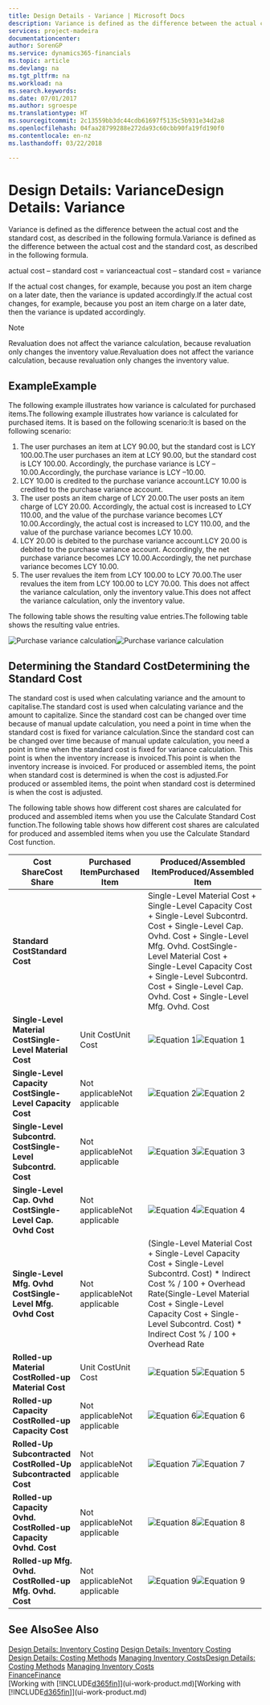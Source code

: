 ```yaml
---
title: Design Details - Variance | Microsoft Docs
description: Variance is defined as the difference between the actual cost and the standard cost, as described in the following formula.
services: project-madeira
documentationcenter: 
author: SorenGP
ms.service: dynamics365-financials
ms.topic: article
ms.devlang: na
ms.tgt_pltfrm: na
ms.workload: na
ms.search.keywords: 
ms.date: 07/01/2017
ms.author: sgroespe
ms.translationtype: HT
ms.sourcegitcommit: 2c13559bb3dc44cdb61697f5135c5b931e34d2a8
ms.openlocfilehash: 04faa28799288e272da93c60cbb90fa19fd190f0
ms.contentlocale: en-nz
ms.lasthandoff: 03/22/2018

---
```

# <a name="design-details-variance"></a><span data-ttu-id="6027d-103">Design Details: Variance</span><span class="sxs-lookup"><span data-stu-id="6027d-103">Design Details: Variance</span></span>
<span data-ttu-id="6027d-104">Variance is defined as the difference between the actual cost and the standard cost, as described in the following formula.</span><span class="sxs-lookup"><span data-stu-id="6027d-104">Variance is defined as the difference between the actual cost and the standard cost, as described in the following formula.</span></span>  

 <span data-ttu-id="6027d-105">actual cost – standard cost = variance</span><span class="sxs-lookup"><span data-stu-id="6027d-105">actual cost – standard cost = variance</span></span>  

 <span data-ttu-id="6027d-106">If the actual cost changes, for example, because you post an item charge on a later date, then the variance is updated accordingly.</span><span class="sxs-lookup"><span data-stu-id="6027d-106">If the actual cost changes, for example, because you post an item charge on a later date, then the variance is updated accordingly.</span></span>  

> [!NOTE]  
>  <span data-ttu-id="6027d-107">Revaluation does not affect the variance calculation, because revaluation only changes the inventory value.</span><span class="sxs-lookup"><span data-stu-id="6027d-107">Revaluation does not affect the variance calculation, because revaluation only changes the inventory value.</span></span>  

## <a name="example"></a><span data-ttu-id="6027d-108">Example</span><span class="sxs-lookup"><span data-stu-id="6027d-108">Example</span></span>  
 <span data-ttu-id="6027d-109">The following example illustrates how variance is calculated for purchased items.</span><span class="sxs-lookup"><span data-stu-id="6027d-109">The following example illustrates how variance is calculated for purchased items.</span></span> <span data-ttu-id="6027d-110">It is based on the following scenario:</span><span class="sxs-lookup"><span data-stu-id="6027d-110">It is based on the following scenario:</span></span>  

1.  <span data-ttu-id="6027d-111">The user purchases an item at LCY 90.00, but the standard cost is LCY 100.00.</span><span class="sxs-lookup"><span data-stu-id="6027d-111">The user purchases an item at LCY 90.00, but the standard cost is LCY 100.00.</span></span> <span data-ttu-id="6027d-112">Accordingly, the purchase variance is LCY –10.00.</span><span class="sxs-lookup"><span data-stu-id="6027d-112">Accordingly, the purchase variance is LCY –10.00.</span></span>  
2.  <span data-ttu-id="6027d-113">LCY 10.00 is credited to the purchase variance account.</span><span class="sxs-lookup"><span data-stu-id="6027d-113">LCY 10.00 is credited to the purchase variance account.</span></span>  
3.  <span data-ttu-id="6027d-114">The user posts an item charge of LCY 20.00.</span><span class="sxs-lookup"><span data-stu-id="6027d-114">The user posts an item charge of LCY 20.00.</span></span> <span data-ttu-id="6027d-115">Accordingly, the actual cost is increased to LCY 110.00, and the value of the purchase variance becomes LCY 10.00.</span><span class="sxs-lookup"><span data-stu-id="6027d-115">Accordingly, the actual cost is increased to LCY 110.00, and the value of the purchase variance becomes LCY 10.00.</span></span>  
4.  <span data-ttu-id="6027d-116">LCY 20.00 is debited to the purchase variance account.</span><span class="sxs-lookup"><span data-stu-id="6027d-116">LCY 20.00 is debited to the purchase variance account.</span></span> <span data-ttu-id="6027d-117">Accordingly, the net purchase variance becomes LCY 10.00.</span><span class="sxs-lookup"><span data-stu-id="6027d-117">Accordingly, the net purchase variance becomes LCY 10.00.</span></span>  
5.  <span data-ttu-id="6027d-118">The user revalues the item from LCY 100.00 to LCY 70.00.</span><span class="sxs-lookup"><span data-stu-id="6027d-118">The user revalues the item from LCY 100.00 to LCY 70.00.</span></span> <span data-ttu-id="6027d-119">This does not affect the variance calculation, only the inventory value.</span><span class="sxs-lookup"><span data-stu-id="6027d-119">This does not affect the variance calculation, only the inventory value.</span></span>  

 <span data-ttu-id="6027d-120">The following table shows the resulting value entries.</span><span class="sxs-lookup"><span data-stu-id="6027d-120">The following table shows the resulting value entries.</span></span>  

 <span data-ttu-id="6027d-121">![Purchase variance calculation](media/design_details_inventory_costing_11_purchase_variance.png "design_details_inventory_costing_11_purchase_variance")</span><span class="sxs-lookup"><span data-stu-id="6027d-121">![Purchase variance calculation](media/design_details_inventory_costing_11_purchase_variance.png "design_details_inventory_costing_11_purchase_variance")</span></span>  

## <a name="determining-the-standard-cost"></a><span data-ttu-id="6027d-122">Determining the Standard Cost</span><span class="sxs-lookup"><span data-stu-id="6027d-122">Determining the Standard Cost</span></span>  
 <span data-ttu-id="6027d-123">The standard cost is used when calculating variance and the amount to capitalise.</span><span class="sxs-lookup"><span data-stu-id="6027d-123">The standard cost is used when calculating variance and the amount to capitalize.</span></span> <span data-ttu-id="6027d-124">Since the standard cost can be changed over time because of manual update calculation, you need a point in time when the standard cost is fixed for variance calculation.</span><span class="sxs-lookup"><span data-stu-id="6027d-124">Since the standard cost can be changed over time because of manual update calculation, you need a point in time when the standard cost is fixed for variance calculation.</span></span> <span data-ttu-id="6027d-125">This point is when the inventory increase is invoiced.</span><span class="sxs-lookup"><span data-stu-id="6027d-125">This point is when the inventory increase is invoiced.</span></span> <span data-ttu-id="6027d-126">For produced or assembled items, the point when standard cost is determined is when the cost is adjusted.</span><span class="sxs-lookup"><span data-stu-id="6027d-126">For produced or assembled items, the point when standard cost is determined is when the cost is adjusted.</span></span>  

 <span data-ttu-id="6027d-127">The following table shows how different cost shares are calculated for produced and assembled items when you use the Calculate Standard Cost function.</span><span class="sxs-lookup"><span data-stu-id="6027d-127">The following table shows how different cost shares are calculated for produced and assembled items when you use the Calculate Standard Cost function.</span></span>  

|<span data-ttu-id="6027d-128">Cost Share</span><span class="sxs-lookup"><span data-stu-id="6027d-128">Cost Share</span></span>|<span data-ttu-id="6027d-129">Purchased Item</span><span class="sxs-lookup"><span data-stu-id="6027d-129">Purchased Item</span></span>|<span data-ttu-id="6027d-130">Produced/Assembled Item</span><span class="sxs-lookup"><span data-stu-id="6027d-130">Produced/Assembled Item</span></span>|  
|----------------|--------------------|------------------------------|  
|<span data-ttu-id="6027d-131">**Standard Cost**</span><span class="sxs-lookup"><span data-stu-id="6027d-131">**Standard Cost**</span></span>||<span data-ttu-id="6027d-132">Single-Level Material Cost + Single-Level Capacity Cost + Single-Level Subcontrd. Cost + Single-Level Cap. Ovhd. Cost + Single-Level Mfg. Ovhd. Cost</span><span class="sxs-lookup"><span data-stu-id="6027d-132">Single-Level Material Cost + Single-Level Capacity Cost + Single-Level Subcontrd. Cost + Single-Level Cap. Ovhd. Cost + Single-Level Mfg. Ovhd. Cost</span></span>|  
|<span data-ttu-id="6027d-133">**Single-Level Material Cost**</span><span class="sxs-lookup"><span data-stu-id="6027d-133">**Single-Level Material Cost**</span></span>|<span data-ttu-id="6027d-134">Unit Cost</span><span class="sxs-lookup"><span data-stu-id="6027d-134">Unit Cost</span></span>|<span data-ttu-id="6027d-135">![Equation 1](media/design_details_inventory_costing_11_equation_1.png "design_details_inventory_costing_11_equation_1")</span><span class="sxs-lookup"><span data-stu-id="6027d-135">![Equation 1](media/design_details_inventory_costing_11_equation_1.png "design_details_inventory_costing_11_equation_1")</span></span>|  
|<span data-ttu-id="6027d-136">**Single-Level Capacity Cost**</span><span class="sxs-lookup"><span data-stu-id="6027d-136">**Single-Level Capacity Cost**</span></span>|<span data-ttu-id="6027d-137">Not applicable</span><span class="sxs-lookup"><span data-stu-id="6027d-137">Not applicable</span></span>|<span data-ttu-id="6027d-138">![Equation 2](media/design_details_inventory_costing_11_equation_2.png "design_details_inventory_costing_11_equation_2")</span><span class="sxs-lookup"><span data-stu-id="6027d-138">![Equation 2](media/design_details_inventory_costing_11_equation_2.png "design_details_inventory_costing_11_equation_2")</span></span>|  
|<span data-ttu-id="6027d-139">**Single-Level Subcontrd. Cost**</span><span class="sxs-lookup"><span data-stu-id="6027d-139">**Single-Level Subcontrd. Cost**</span></span>|<span data-ttu-id="6027d-140">Not applicable</span><span class="sxs-lookup"><span data-stu-id="6027d-140">Not applicable</span></span>|<span data-ttu-id="6027d-141">![Equation 3](media/design_details_inventory_costing_11_equation_3.png "design_details_inventory_costing_11_equation_3")</span><span class="sxs-lookup"><span data-stu-id="6027d-141">![Equation 3](media/design_details_inventory_costing_11_equation_3.png "design_details_inventory_costing_11_equation_3")</span></span>|  
|<span data-ttu-id="6027d-142">**Single-Level Cap. Ovhd Cost**</span><span class="sxs-lookup"><span data-stu-id="6027d-142">**Single-Level Cap. Ovhd Cost**</span></span>|<span data-ttu-id="6027d-143">Not applicable</span><span class="sxs-lookup"><span data-stu-id="6027d-143">Not applicable</span></span>|<span data-ttu-id="6027d-144">![Equation 4](media/design_details_inventory_costing_11_equation_4.png "design_details_inventory_costing_11_equation_4")</span><span class="sxs-lookup"><span data-stu-id="6027d-144">![Equation 4](media/design_details_inventory_costing_11_equation_4.png "design_details_inventory_costing_11_equation_4")</span></span>|  
|<span data-ttu-id="6027d-145">**Single-Level Mfg. Ovhd Cost**</span><span class="sxs-lookup"><span data-stu-id="6027d-145">**Single-Level Mfg. Ovhd Cost**</span></span>|<span data-ttu-id="6027d-146">Not applicable</span><span class="sxs-lookup"><span data-stu-id="6027d-146">Not applicable</span></span>|<span data-ttu-id="6027d-147">(Single-Level Material Cost + Single-Level Capacity Cost + Single-Level Subcontrd. Cost) \* Indirect Cost % / 100 + Overhead Rate</span><span class="sxs-lookup"><span data-stu-id="6027d-147">(Single-Level Material Cost + Single-Level Capacity Cost + Single-Level Subcontrd. Cost) \* Indirect Cost % / 100 + Overhead Rate</span></span>|  
|<span data-ttu-id="6027d-148">**Rolled-up Material Cost**</span><span class="sxs-lookup"><span data-stu-id="6027d-148">**Rolled-up Material Cost**</span></span>|<span data-ttu-id="6027d-149">Unit Cost</span><span class="sxs-lookup"><span data-stu-id="6027d-149">Unit Cost</span></span>|<span data-ttu-id="6027d-150">![Equation 5](media/design_details_inventory_costing_11_equation_5.png "design_details_inventory_costing_11_equation_5")</span><span class="sxs-lookup"><span data-stu-id="6027d-150">![Equation 5](media/design_details_inventory_costing_11_equation_5.png "design_details_inventory_costing_11_equation_5")</span></span>|  
|<span data-ttu-id="6027d-151">**Rolled-up Capacity Cost**</span><span class="sxs-lookup"><span data-stu-id="6027d-151">**Rolled-up Capacity Cost**</span></span>|<span data-ttu-id="6027d-152">Not applicable</span><span class="sxs-lookup"><span data-stu-id="6027d-152">Not applicable</span></span>|<span data-ttu-id="6027d-153">![Equation 6](media/design_details_inventory_costing_11_equation_6.png "design_details_inventory_costing_11_equation_6")</span><span class="sxs-lookup"><span data-stu-id="6027d-153">![Equation 6](media/design_details_inventory_costing_11_equation_6.png "design_details_inventory_costing_11_equation_6")</span></span>|  
|<span data-ttu-id="6027d-154">**Rolled-Up Subcontracted Cost**</span><span class="sxs-lookup"><span data-stu-id="6027d-154">**Rolled-Up Subcontracted Cost**</span></span>|<span data-ttu-id="6027d-155">Not applicable</span><span class="sxs-lookup"><span data-stu-id="6027d-155">Not applicable</span></span>|<span data-ttu-id="6027d-156">![Equation 7](media/design_details_inventory_costing_11_equation_7.png "design_details_inventory_costing_11_equation_7")</span><span class="sxs-lookup"><span data-stu-id="6027d-156">![Equation 7](media/design_details_inventory_costing_11_equation_7.png "design_details_inventory_costing_11_equation_7")</span></span>|  
|<span data-ttu-id="6027d-157">**Rolled-up Capacity Ovhd. Cost**</span><span class="sxs-lookup"><span data-stu-id="6027d-157">**Rolled-up Capacity Ovhd. Cost**</span></span>|<span data-ttu-id="6027d-158">Not applicable</span><span class="sxs-lookup"><span data-stu-id="6027d-158">Not applicable</span></span>|<span data-ttu-id="6027d-159">![Equation 8](media/design_details_inventory_costing_11_equation_8.png "design_details_inventory_costing_11_equation_8")</span><span class="sxs-lookup"><span data-stu-id="6027d-159">![Equation 8](media/design_details_inventory_costing_11_equation_8.png "design_details_inventory_costing_11_equation_8")</span></span>|  
|<span data-ttu-id="6027d-160">**Rolled-up Mfg. Ovhd. Cost**</span><span class="sxs-lookup"><span data-stu-id="6027d-160">**Rolled-up Mfg. Ovhd. Cost**</span></span>|<span data-ttu-id="6027d-161">Not applicable</span><span class="sxs-lookup"><span data-stu-id="6027d-161">Not applicable</span></span>|<span data-ttu-id="6027d-162">![Equation 9](media/design_details_inventory_costing_11_equation_9.png "design_details_inventory_costing_11_equation_9")</span><span class="sxs-lookup"><span data-stu-id="6027d-162">![Equation 9](media/design_details_inventory_costing_11_equation_9.png "design_details_inventory_costing_11_equation_9")</span></span>|  

## <a name="see-also"></a><span data-ttu-id="6027d-163">See Also</span><span class="sxs-lookup"><span data-stu-id="6027d-163">See Also</span></span>  
 <span data-ttu-id="6027d-164">[Design Details: Inventory Costing](design-details-inventory-costing.md) </span><span class="sxs-lookup"><span data-stu-id="6027d-164">[Design Details: Inventory Costing](design-details-inventory-costing.md) </span></span>  
 <span data-ttu-id="6027d-165">[Design Details: Costing Methods](design-details-costing-methods.md) [Managing Inventory Costs](finance-manage-inventory-costs.md)</span><span class="sxs-lookup"><span data-stu-id="6027d-165">[Design Details: Costing Methods](design-details-costing-methods.md) [Managing Inventory Costs](finance-manage-inventory-costs.md)</span></span>  
 [<span data-ttu-id="6027d-166">Finance</span><span class="sxs-lookup"><span data-stu-id="6027d-166">Finance</span></span>](finance.md)  
 <span data-ttu-id="6027d-167">[Working with [!INCLUDE[d365fin](includes/d365fin_md.md)]](ui-work-product.md)</span><span class="sxs-lookup"><span data-stu-id="6027d-167">[Working with [!INCLUDE[d365fin](includes/d365fin_md.md)]](ui-work-product.md)</span></span>

